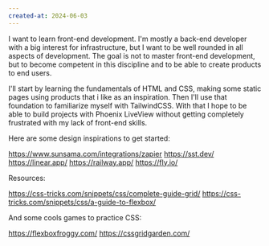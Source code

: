 ```yaml
---
created-at: 2024-06-03
---
```


I want to learn front-end development. I'm mostly a back-end developer with a big interest for infrastructure, but I want to be well rounded in all aspects of development. The goal is not to master front-end development, but to become competent in this discipline and to be able to create products to end users.

I'll start by learning the fundamentals of HTML and CSS, making some static pages using products that i like as an inspiration. Then I'll use that foundation to familiarize myself with TailwindCSS. With that I hope to be able to build projects with Phoenix LiveView without getting completely frustrated with my lack of front-end skills.

Here are some design inspirations to get started:

https://www.sunsama.com/integrations/zapier
https://sst.dev/
https://linear.app/
https://railway.app/
https://fly.io/

Resources:

https://css-tricks.com/snippets/css/complete-guide-grid/
https://css-tricks.com/snippets/css/a-guide-to-flexbox/

And some cools games to practice CSS:

https://flexboxfroggy.com/
https://cssgridgarden.com/
